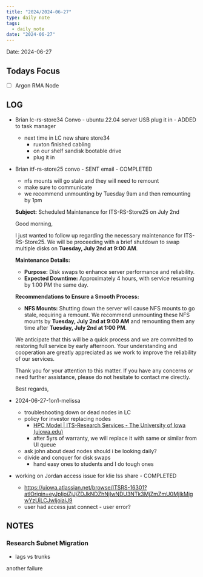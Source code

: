 ```yaml
---
title: "2024/2024-06-27"
type: daily note
tags:
  - daily_note
date: "2024-06-27"
---
```

Date: 2024-06-27


## Todays Focus
- [ ] Argon RMA Node


## LOG
- Brian lc-rs-store34 Convo - ubuntu 22.04 server USB plug it in - ADDED to task manager
	- next time in LC new share store34
		- ruxton finished cabling
		- on our shelf sandisk bootable drive
		- plug it in 
- Brian itf-rs-store25 convo - SENT email - COMPLETED
	- nfs mounts will go stale and they will need to remount
	- make sure to communicate 
	- we recommend unmounting by Tuesday 9am and then remounting by 1pm
	
	**Subject:** Scheduled Maintenance for ITS-RS-Store25 on July 2nd
	
	Good morning,
	
	I just wanted to follow up regarding the necessary maintenance for ITS-RS-Store25. We will be proceeding with a brief shutdown to swap multiple disks on **Tuesday, July 2nd at 9:00 AM**.
	
	**Maintenance Details:**
	
	- **Purpose:** Disk swaps to enhance server performance and reliability.
	- **Expected Downtime:** Approximately 4 hours, with service resuming by 1:00 PM the same day.
	
	**Recommendations to Ensure a Smooth Process:**
	
	- **NFS Mounts:** Shutting down the server will cause NFS mounts to go stale, requiring a remount. We recommend unmounting these NFS mounts by **Tuesday, July 2nd at 9:00 AM** and remounting them any time after **Tuesday, July 2nd at 1:00 PM**.
	
	We anticipate that this will be a quick process and we are committed to restoring full service by early afternoon. Your understanding and cooperation are greatly appreciated as we work to improve the reliability of our services.
	
	Thank you for your attention to this matter. If you have any concerns or need further assistance, please do not hesitate to contact me directly.
	
	Best regards,
- 2024-06-27-1on1-melissa
	- troubleshooting down or dead nodes in LC
	- policy for investor replacing nodes
		- [HPC Model | ITS-Research Services - The University of Iowa (uiowa.edu)](https://research.its.uiowa.edu/hpc-model)
		- after 5yrs of warranty, we will replace it with same or similar from UI queue
	-  ask john about dead nodes should i be looking daily?
	- divide and conquer for disk swaps 
		- hand easy ones to students and I do tough ones
- working on Jordan access issue for klie lss share - COMPLETED
	- https://uiowa.atlassian.net/browse/ITSRS-16301?atlOrigin=eyJpIjoiZjJjZDJkNDZhNjIwNDU3NTk3MjZmZmU0MjlkMjgwYzUiLCJwIjoiaiJ9
	- user had access just connect - user error?

## NOTES

### Research Subnet Migration
- lags vs trunks

another failure


